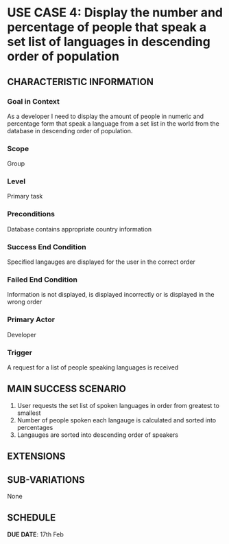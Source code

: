 # USE CASE 4: Display the number and percentage of people that speak a set list of languages in descending order of population

## CHARACTERISTIC INFORMATION

### Goal in Context

As a developer I need to display the amount of people in numeric and percentage form that speak a language from a set list in the world from the database in descending order of population.

### Scope

Group

### Level

Primary task

### Preconditions

Database contains appropriate country information

### Success End Condition

Specified langauges are displayed for the user in the correct order

### Failed End Condition

Information is not displayed, is displayed incorrectly or is displayed in the wrong order

### Primary Actor

Developer

### Trigger

A request for a list of people speaking languages is received

## MAIN SUCCESS SCENARIO

1. User requests the set list of spoken languages in order from greatest to smallest
2. Number of people spoken each langauge is calculated and sorted into percentages
3. Langauges are sorted into descending order of speakers

## EXTENSIONS


## SUB-VARIATIONS

None

## SCHEDULE

**DUE DATE**: 17th Feb
